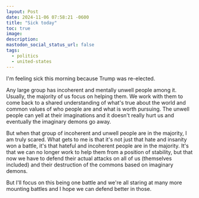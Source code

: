 ```yaml
---
layout: Post
date: 2024-11-06 07:58:21 -0600
title: "Sick today"
toc: true
image: 
description: 
mastodon_social_status_url: false
tags: 
  - politics
  - united-states
---
```




I'm feeling sick this morning because Trump was re-elected.

Any large group has incoherent and mentally unwell people among it. Usually, the majority of us focus on helping them. We work with them to come back to a shared understanding of what's true about the world and common values of who people are and what is worth pursuing. The unwell people can yell at their imaginations and it doesn't really hurt us and eventually the imaginary demons go away.

But when that group of incoherent and unwell people are in the majority, I am truly scared. What gets to me is that it's not just that hate and insanity won a battle, it's that hateful and incoherent people are in the majority. It's that we can no longer work to help them from a position of stability, but that now we have to defend their actual attacks on all of us (themselves included) and their destruction of the commons based on imaginary demons.

But I'll focus on this being one battle and we're all staring at many more mounting battles and I hope we can defend better in those. 
